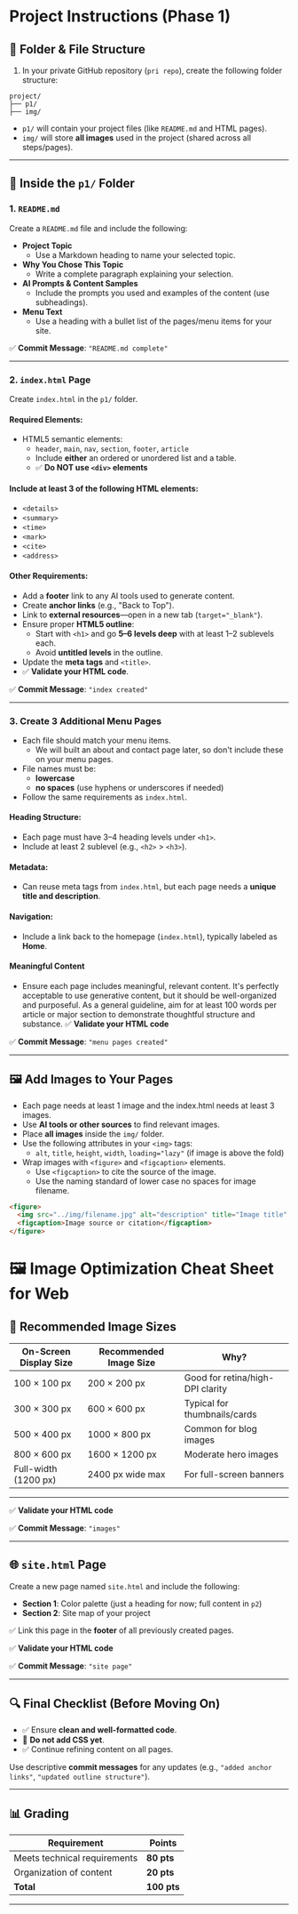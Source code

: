 # Project Instructions (Phase 1)

## 📁 Folder & File Structure

1. In your private GitHub repository (`pri repo`), create the following folder structure:

```
project/
├── p1/
├── img/
```

- `p1/` will contain your project files (like `README.md` and HTML pages).
- `img/` will store **all images** used in the project (shared across all steps/pages).

---

## 📝 Inside the `p1/` Folder

### 1. `README.md`

Create a `README.md` file and include the following:

- **Project Topic**
  - Use a Markdown heading to name your selected topic.
- **Why You Chose This Topic**
  - Write a complete paragraph explaining your selection.
- **AI Prompts & Content Samples**
  - Include the prompts you used and examples of the content (use subheadings).
- **Menu Text**
  - Use a heading with a bullet list of the pages/menu items for your site.

✅ **Commit Message**: `"README.md complete"`

---

### 2. `index.html` Page

Create `index.html` in the `p1/` folder.

#### Required Elements:
- HTML5 semantic elements:
  - `header`, `main`, `nav`, `section`, `footer`, `article`
  - Include **either** an ordered or unordered list and a table.
  - ✅ **Do NOT use `<div>` elements** 

#### Include at least 3 of the following HTML elements:
- `<details>`
- `<summary>`
- `<time>`
- `<mark>`
- `<cite>`
- `<address>`

#### Other Requirements:
- Add a **footer** link to any AI tools used to generate content.
- Create **anchor links** (e.g., "Back to Top").
- Link to **external resources**—open in a new tab (`target="_blank"`).
- Ensure proper **HTML5 outline**:
  - Start with `<h1>` and go **5–6 levels deep** with at least 1–2 sublevels each.
  - Avoid **untitled levels** in the outline.
- Update the **meta tags** and `<title>`.
- ✅ **Validate your HTML code**.

✅ **Commit Message**: `"index created"`

---

### 3. Create 3 Additional Menu Pages

- Each file should match your menu items.
  - We will built an about and contact page later, so don't include these on your menu pages.
- File names must be:
  - **lowercase**
  - **no spaces** (use hyphens or underscores if needed)
- Follow the same requirements as `index.html`.

#### Heading Structure:
- Each page must have 3–4 heading levels under `<h1>`.
- Include at least 2 sublevel (e.g., `<h2>` > `<h3>`).

#### Metadata:
- Can reuse meta tags from `index.html`, but each page needs a **unique title and description**.

#### Navigation:
- Include a link back to the homepage (`index.html`), typically labeled as **Home**.

#### Meaningful Content
- Ensure each page includes meaningful, relevant content. It's perfectly acceptable to use generative content, but it should be well-organized and purposeful. As a general guideline, aim for at least 100 words per article or major section to demonstrate thoughtful structure and substance. 
✅ **Validate your HTML code**

✅ **Commit Message**: `"menu pages created"`

---

## 🖼️ Add Images to Your Pages

- Each page needs at least 1 image and the index.html needs at least 3 images.
- Use **AI tools or other sources** to find relevant images.
- Place **all images** inside the `img/` folder.
- Use the following attributes in your `<img>` tags:
  - `alt`, `title`, `height`, `width`, `loading="lazy"` (if image is above the fold)
- Wrap images with `<figure>` and `<figcaption>` elements.
  - Use `<figcaption>` to cite the source of the image.
  - Use the naming standard of lower case no spaces for image filename.

```html
<figure>
  <img src="../img/filename.jpg" alt="description" title="Image title" height="200" width="300" loading="lazy">
  <figcaption>Image source or citation</figcaption>
</figure>
```
# 🖼️ Image Optimization Cheat Sheet for Web

## 📐 Recommended Image Sizes

| On-Screen Display Size     | Recommended Image Size | Why?                              |
|----------------------------|-------------------------|------------------------------------|
| 100 × 100 px               | 200 × 200 px            | Good for retina/high-DPI clarity  |
| 300 × 300 px               | 600 × 600 px            | Typical for thumbnails/cards      |
| 500 × 400 px               | 1000 × 800 px           | Common for blog images            |
| 800 × 600 px               | 1600 × 1200 px          | Moderate hero images              |
| Full-width (1200 px)       | 2400 px wide max        | For full-screen banners           |

---

✅ **Validate your HTML code**

✅ **Commit Message**: `"images"`

---

## 🌐 `site.html` Page

Create a new page named `site.html` and include the following:

- **Section 1**: Color palette (just a heading for now; full content in `p2`)
- **Section 2**: Site map of your project

✅ Link this page in the **footer** of all previously created pages.

✅ **Validate your HTML code**

✅ **Commit Message**: `"site page"`

---



## 🔍 Final Checklist (Before Moving On)

- ✅ Ensure **clean and well-formatted code**.
- 🚫 **Do not add CSS yet**.
- ✅ Continue refining content on all pages.

Use descriptive **commit messages** for any updates (e.g., `"added anchor links"`, `"updated outline structure"`).

---

## 📊 Grading

| Requirement                  | Points      |
|-----------------------------|-------------|
| Meets technical requirements| **80 pts**  |
| Organization of content     | **20 pts**  |
| **Total**                   | **100 pts** |

---
